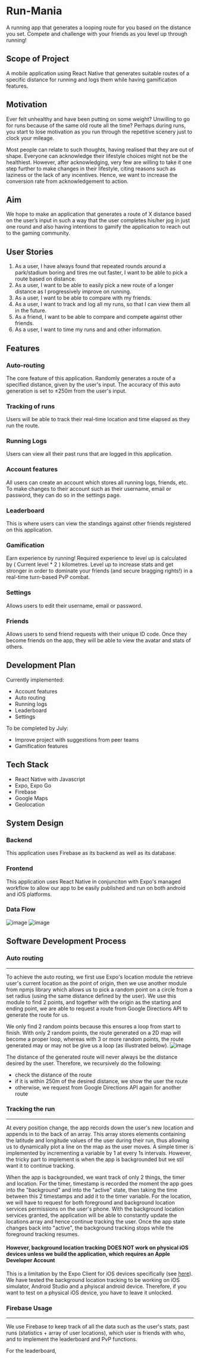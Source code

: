 # Run-Mania
A running app that generates a looping route for you based on the distance you set. 
Compete and challenge with your friends as you level up through running! 

## Scope of Project
A mobile application using React Native that generates suitable routes of a specific distance for running and logs them while having gamification features. 

## Motivation 
Ever felt unhealthy and have been putting on some weight? Unwilling to go for runs because of the same old route all the time? Perhaps during runs, you start to lose motivation as you run through the repetitive scenery just to clock your mileage. 

Most people can relate to such thoughts, having realised that they are out of shape. Everyone can acknowledge their lifestyle choices might not be the healthiest. However, after acknowledging, very few are willing to take it one step further to make changes in their lifestyle, citing reasons such as laziness or the lack of any incentives. Hence, we want to increase the conversion rate from acknowledgement to action. 

## Aim 
We hope to make an application that generates a route of X distance based on the user’s input in such a way that the user completes his/her jog in just one round and also having intentions to gamify the application to reach out to the gaming community. 

## User Stories
1. As a user, I have always found that repeated rounds around a park/stadium boring and tires me out faster, I want to be able to pick a route based on distance.
2. As a user, I want to be able to easily pick a new route of a longer distance as I progressively improve on running. 
3. As a user, I want to be able to compare with my friends.
4. As a user, I want to track and log all my runs, so that I can view them all in the future. 
5. As a friend, I want to be able to compare and compete against other friends.
6. As a user, I want to time my runs and and other information. 

## Features
### Auto-routing
The core feature of this application. Randomly generates a route of a specified distance, given by the user's input. The accuracy of this auto generation is set to ±250m from the user's input.

### Tracking of runs
Users will be able to track their real-time location and time elapsed as they run the route. 

### Running Logs
Users can view all their past runs that are logged in this application.

### Account features
All users can create an account which stores all running logs, friends, etc. To make changes to their account such as their username, email or password, they can do so in the settings page. 

### Leaderboard
This is where users can view the standings against other friends registered on this application. 

### Gamification
Earn experience by running! Required experience to level up is calculated by ( Current level * 2 ) kilometres. Level up to increase stats and get stronger in order to dominate your friends (and secure bragging rights!) in a real-time turn-based PvP combat.

### Settings
Allows users to edit their username, email or password. 

### Friends
Allows users to send friend requests with their unique ID code. Once they become friends on the app, they will be able to view the avatar and stats of others.

## Development Plan
Currently implemented: 
- Account features
- Auto routing
- Running logs
- Leaderboard
- Settings

To be completed by July:
- Improve project with suggestions from peer teams
- Gamification features

## Tech Stack
- React Native with Javascript
- Expo, Expo Go
- Firebase
- Google Maps
- Geolocation 

## System Design

### Backend
This application uses Firebase as its backend as well as its database. 

### Frontend
This application uses React Native in conjunciton with Expo's managed workflow to allow our app to be easily published and run on both android and iOS platforms. 

### Data Flow
![image](https://user-images.githubusercontent.com/77159295/122953117-0e72aa80-d3b1-11eb-98d4-d1a952853f06.png)
![image](https://user-images.githubusercontent.com/77159295/122953396-42e66680-d3b1-11eb-853a-f529f7294e57.png)

## Software Development Process
### Auto routing
------
To achieve the auto routing, we first use Expo's location module the retrieve user's current location as the point of origin, then we use another module from npmjs library which allows us to pick a random point on a circle from a set radius (using the same distance defined by the user). We use this module to find 2 points, and together with the origin as the starting and ending point, we are able to request a route from Google Directions API to generate the route for us. 

We only find 2 random points because this ensures a loop from start to finish. 
With only 2 random points, the route generated on a 2D map will become a proper loop, whereas with 3 or more random points, the route generated may or may not be give us a loop (as illustrated below).
![image](https://user-images.githubusercontent.com/77159295/122736771-f3217580-d2b2-11eb-9711-cb280da6bb8a.png)

The distance of the generated route will never always be the distance desired by the user. 
Therefore, we recursively do the following: 
- check the distance of the route
- if it is within 250m of the desired distance, we show the user the route
- otherwise, we request from Google Directions API again for another route

### Tracking the run
------
At every position change, the app records down the user's new location and appends in to the back of an array. This array stores elements containing the latitude and longitude values of the user during their run, thus allowing us to dynamically plot a line on the map as the user moves. A simple timer is implemented by incrementing a variable by 1 at every 1s intervals. However, the tricky part to implement is when the app is backgrounded but we stil want it to continue tracking. 

When the app is backgrounded, we want track of only 2 things, the timer and location. 
For the timer, timestamp is recorded the moment the app goes into the "background" and into the "active" state, then taking the time between this 2 timestamps and add it to the timer variable.
For the location, we will have to request for both foreground and background location services permissions on the user's phone. With the background location services granted, the application will be able to constantly update the locations array and hence continue tracking the user. Once the app state changes back into "active", the background tracking stops while the foreground tracking resumes. 
#### **However, background location tracking DOES NOT work on physical iOS devices unless we build the application, which requires an Apple Developer Account**
This is a limitation by the Expo Client for iOS devices specifically (see [here](https://forums.expo.io/t/background-location-not-working/23433/3)).
We have tested the background location tracking to be working on iOS simulator, Android Studio and a phyiscal android device. 
Therefore, if you want to test on a physical iOS device, you have to leave it unlocked. 

### Firebase Usage
------
We use Firebase to keep track of all the data such as the user's stats, past runs (statistics + array of user locations), which user is friends with who, and to implement the leaderboard and PvP functions.

For the leaderboard, 
